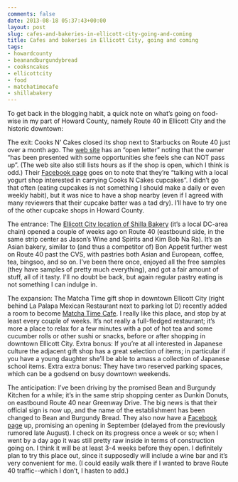 ```yaml
---
comments: false
date: 2013-08-18 05:37:43+00:00
layout: post
slug: cafes-and-bakeries-in-ellicott-city-going-and-coming
title: Cafes and bakeries in Ellicott City, going and coming
tags:
- howardcounty
- beanandburgundybread
- cooksncakes
- ellicottcity
- food
- matchatimecafe
- shillabakery
---
```


To get back in the blogging habit, a quick note on what’s going on food-wise in my part of Howard County, namely Route 40 in Ellicott City and the historic downtown:

The exit: Cooks N’ Cakes closed its shop next to Starbucks on Route 40 just over a month ago. The [web site](http://www.cooksncakes.com/) has an “open letter” noting that the owner “has been presented with some opportunities she feels she can NOT pass up”. (The web site also still lists hours as if the shop is open, which I think is odd.) Their [Facebook page](https://www.facebook.com/cooksncakes) goes on to note that they’re “talking with a local yogurt shop interested in carrying Cooks N Cakes cupcakes”. I didn’t go that often (eating cupcakes is not something I should make a daily or even weekly habit), but it was nice to have a shop nearby (even if I agreed with many reviewers that their cupcake batter was a tad dry). I’ll have to try one of the other cupcake shops in Howard County.

The entrance: The [Ellicott City location of Shilla Bakery](http://www.shillabakeryusa.com/locations/ellicott-city/) (it’s a local DC-area chain) opened a couple of weeks ago on Route 40 (eastbound side, in the same strip center as Jason’s Wine and Spirits and Kim Bob Na Ra). It’s an Asian bakery, similar to (and thus a competitor of) Bon Appetit further west on Route 40 past the CVS, with pastries both Asian and European, coffee, tea, bingsoo, and so on. I’ve been there once, enjoyed all the free samples (they have samples of pretty much everything), and got a fair amount of stuff, all of it tasty. I'll no doubt be back, but again regular pastry eating is not something I can indulge in.

The expansion: The Matcha Time gift shop in downtown Ellicott City (right behind La Palapa Mexican Restaurant next to parking lot D) recently added a room to become [Matcha Time Cafe](https://www.facebook.com/MatchaTimeCafe). I really like this place, and stop by at least every couple of weeks. It’s not really a full-fledged restaurant; it’s more a place to relax for a few minutes with a pot of hot tea and some cucumber rolls or other sushi or snacks, before or after shopping in downtown Ellicott City. Extra bonus: If you’re at all interested in Japanese culture the adjacent gift shop has a great selection of items; in particular if you have a young daughter she’ll be able to amass a collection of Japanese school items. Extra extra bonus: They have two reserved parking spaces, which can be a godsend on busy downtown weekends.

The anticipation: I’ve been driving by the promised Bean and Burgundy Kitchen for a while; it’s in the same strip shopping center as Dunkin Donuts, on eastbound Route 40 near Greenway Drive. The big news is that their official sign is now up, and the name of the establishment has been changed to Bean and Burgundy Bread. They also now have a [Facebook page](https://www.facebook.com/beanandburgundy) up, promising an opening in September (delayed from the previously rumored late August). I check on its progress once a week or so; when I went by a day ago it was still pretty raw inside in terms of construction going on. I think it will be at least 3-4 weeks before they open. I definitely plan to try this place out, since it supposedly will include a wine bar and it’s very convenient for me. (I could easily walk there if I wanted to brave Route 40 traffic--which I don’t, I hasten to add.)









